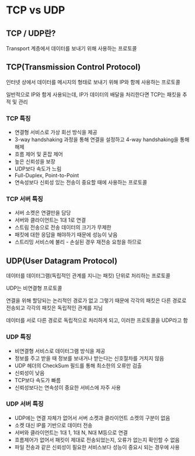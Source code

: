 # TCP vs UDP

## TCP / UDP란?

Transport 계층에서 데이터를 보내기 위해 사용하는 프로토콜



## TCP(Transmission Control Protocol)

인터넷 상에서 데이터를 메시지의 형태로 보내기 위해 IP와 함께 사용하는 프로토콜

일반적으로 IP와 함게 사용되는데, IP가 데이터의 배달을 처리한다면 TCP는 패킷을 추적 및 관리

### TCP 특징

- 연결형 서비스로 가상 회선 방식을 제공
- 3-way handshaking 과정을 통해 연결을 설정하고 4-way handshaking을 통해 해제
- 흐름 제어 및 혼잡 제어
- 높은 신뢰성을 보장
- UDP보다 속도가 느림
- Full-Duplex, Point-to-Point
- 연속성보다 신뢰성 있는 전송이 중요할 때에 사용하는 프로토콜

### TCP 서버 특징

- 서버 소켓은 연결만을 담당
- 서버와 클라이언트는 1대 1로 연결
- 스트림 전송으로 전송 데이터의 크기가 무제한
- 패킷에 대한 응답을 해야하기 때문에 성능이 낮음
- 스트리밍 서비스에 불리 - 손실된 경우 재전송 요청을 하므로



## UDP(User Datagram Protocol)

데이터를 데이터그램(독립적인 관계를 지니는 패킷) 단위로 처리하는 프로토콜

UDP는 비연결형 프로토콜

연결을 위해 할당되는 논리적인 경로가 없고 그렇기 때문에 각각의 패킷은 다른 경로로 전송되고 각각의 패킷은 독립적인 관계를 지님

데이터를 서로 다른 경로로 독립적으로 처리하게 되고, 이러한 프로토콜을 UDP라고 함

### UDP 특징

- 비연결형 서비스로 데이터그램 방식을 제공
- 정보를 주고 받을 때 정보를 보내거나 받는다는 신호절차를 거치지 않음
- UDP 헤더의 CheckSum 필드를 통해 최소한의 오류만 검출
- 신뢰성이 낮음
- TCP보다 속도가 빠름
- 신뢰성보다는 연속성이 중요한 서비스에 자주 사용

### UDP 서버 특징

- UDP에는 연결 자체가 없어서 서버 소켓과 클라이언트 소켓의 구분이 없음
- 소켓 대신 IP를 기반으로 데이터 전송
- 서버와 클라이언트는 1대 1, 1대 N, N대 M등으로 연결
- 흐름제어가 없어서 패킷이 제대로 전송되었는지, 오류가 없는지 확인할 수 없음
- 파일 전송과 같은 신뢰성이 필요한 서비스보다 성능이 중요시 되는 경우에 사용